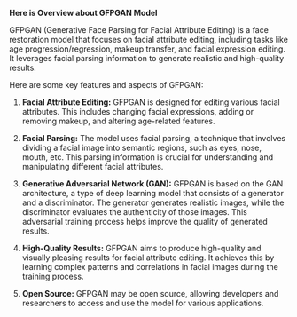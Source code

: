 **Here is Overview about GFPGAN Model**

GFPGAN (Generative Face Parsing for Facial Attribute Editing) is a face restoration model that focuses on facial attribute editing, including tasks like age progression/regression, makeup transfer, and facial expression editing. It leverages facial parsing information to generate realistic and high-quality results.

Here are some key features and aspects of GFPGAN:

1. **Facial Attribute Editing:** GFPGAN is designed for editing various facial attributes. This includes changing facial expressions, adding or removing makeup, and altering age-related features.

2. **Facial Parsing:** The model uses facial parsing, a technique that involves dividing a facial image into semantic regions, such as eyes, nose, mouth, etc. This parsing information is crucial for understanding and manipulating different facial attributes.

3. **Generative Adversarial Network (GAN):** GFPGAN is based on the GAN architecture, a type of deep learning model that consists of a generator and a discriminator. The generator generates realistic images, while the discriminator evaluates the authenticity of those images. This adversarial training process helps improve the quality of generated results.

4. **High-Quality Results:** GFPGAN aims to produce high-quality and visually pleasing results for facial attribute editing. It achieves this by learning complex patterns and correlations in facial images during the training process.

5. **Open Source:** GFPGAN may be open source, allowing developers and researchers to access and use the model for various applications.
